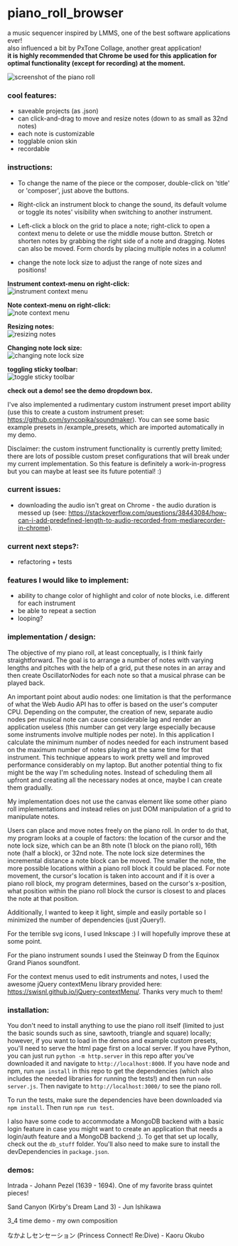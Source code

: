 # piano_roll_browser    
a music sequencer inspired by LMMS, one of the best software applications ever!    
also influenced a bit by PxTone Collage, another great application!      
**it is highly recommended that Chrome be used for this application for optimal functionality (except for recording) at the moment.**    
    
![screenshot of the piano roll](screenshots/current.png "current look")    
    
### cool features:    
- saveable projects (as .json)    
- can click-and-drag to move and resize notes (down to as small as 32nd notes)   
- each note is customizable    
- togglable onion skin    
- recordable    
    
### instructions:    
- To change the name of the piece or the composer, double-click on 'title' or 'composer', just above the buttons.     
    
- Right-click an instrument block to change the sound, its default volume or toggle its notes' visibility when switching to another instrument.    
    
- Left-click a block on the grid to place a note; right-click to open a context menu to delete or use the middle mouse button. Stretch or shorten notes by grabbing the right side of a note and dragging. Notes can also be moved. Form chords by placing multiple notes in a column!    
    
- change the note lock size to adjust the range of note sizes and positions!    
    
**Instrument context-menu on right-click:**    
![instrument context menu](screenshots/instrument_menu.gif "instrument context menu")   
    
**Note context-menu on right-click:**    
![note context menu](screenshots/note_menu.gif "note context menu")   
    
**Resizing notes:**    
![resizing notes](screenshots/note_resize.gif "resizing notes")    
    
**Changing note lock size:**    
![changing note lock size](screenshots/note_lock.gif "changing note lock size")    
    
**toggling sticky toolbar:**    
![toggle sticky toolbar](screenshots/sticky_toolbar.gif "toggling the toolbar to be sticky")    
	
**check out a demo! see the demo dropdown box.**    
    
I've also implemented a rudimentary custom instrument preset import ability (use this to create a custom instrument preset: https://github.com/syncopika/soundmaker). You can see some basic example presets in /example_presets, which are imported automatically in my demo.    
    
Disclaimer: the custom instrument functionality is currently pretty limited; there are lots of possible custom preset configurations that will break under my current implementation. So this feature is definitely a work-in-progress but you can maybe at least see its future potential! :)    
    
### current issues:        
- downloading the audio isn't great on Chrome - the audio duration is messed up (see: https://stackoverflow.com/questions/38443084/how-can-i-add-predefined-length-to-audio-recorded-from-mediarecorder-in-chrome).    
    
### current next steps?:    
- refactoring + tests    
    
### features I would like to implement:    
- ability to change color of highlight and color of note blocks, i.e. different for each instrument    
- be able to repeat a section    
- looping?
    
### implementation / design:    
The objective of my piano roll, at least conceptually, is I think fairly straightforward. The goal is to arrange a number of notes with
varying lengths and pitches with the help of a grid, put these notes in an array and then create OscillatorNodes for each note so that a musical phrase can be played back.    
    
An important point about audio nodes: one limitation is that the performance of what the Web Audio API has to offer is based on the user's computer CPU. Depending on the computer, the creation of new, separate audio nodes per musical note can cause considerable lag and render an application useless (this number can get very large especially because some instruments involve multiple nodes per note). In this application I calculate the minimum number of nodes needed for each instrument based on the maximum number of notes playing at the same time for that instrument. This technique appears to work pretty well and improved performance considerably on my laptop. But another potential thing to fix might be the way I'm scheduling notes. Instead of scheduling them all upfront and creating all the necessary nodes at once, maybe I can create them gradually.
    
My implementation does not use the canvas element like some other piano roll implementations and instead relies on just DOM manipulation of a grid to manipulate notes.    
    
Users can place and move notes freely on the piano roll. In order to do that, my program looks at a couple of factors: the location of the cursor and the note lock size, which can be an 8th note (1 block on the piano roll), 16th note (half a block), or 32nd note. The note lock size determines the incremental distance a note block can be moved. The smaller the note, the more possible locations within a piano roll block it could be placed. For note movement, the cursor's location is taken into account and if it is over a piano roll block, my program determines, based on the cursor's x-position, what position within the piano roll block the cursor is closest to and places the note at that position.    
    
Additionally, I wanted to keep it light, simple and easily portable so I minimized the number of dependencies (just jQuery!).    
    
For the terrible svg icons, I used Inkscape :) I will hopefully improve these at some point.    
    
For the piano instrument sounds I used the Steinway D from the Equinox Grand Pianos soundfont.    
    
For the context menus used to edit instruments and notes, I used the awesome jQuery contextMenu library provided here: https://swisnl.github.io/jQuery-contextMenu/. Thanks very much to them!    
    
### installation:    
You don't need to install anything to use the piano roll itself (limited to just the basic sounds such as sine, sawtooth, triangle and square) locally; however, if you want to load in the demos and example custom presets, you'll need to serve the html page first on a local server. If you have Python, you can just run `python -m http.server` in this repo after you've downloaded it and navigate to `http://localhost:8000`. If you have node and npm, run `npm install` in this repo to get the dependencies (which also includes the needed libraries for running the tests!) and then run `node server.js`. Then navigate to `http://localhost:3000/` to see the piano roll.    
    
To run the tests, make sure the dependencies have been downloaded via `npm install`. Then run `npm run test`.    
    
I also have some code to accommodate a MongoDB backend with a basic login feature in case you might want to create an application that needs a login/auth feature and a MongoDB backend ;). To get that set up locally, check out the `db_stuff` folder. You'll also need to make sure to install the devDependencies in `package.json`.    
    
### demos:    
Intrada - Johann Pezel (1639 - 1694). One of my favorite brass quintet pieces!    
    
Sand Canyon (Kirby's Dream Land 3) - Jun Ishikawa
    
3_4 time demo - my own composition    
    
なかよしセンセーション (Princess Connect! Re:Dive) - Kaoru Okubo


    

